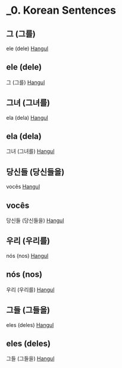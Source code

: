 # _0. Korean Sentences

## 그 (그를)
ele (dele)
[Hangul]()

## ele (dele)
그 (그를)
[Hangul]()

## 그녀 (그녀를)
ela (dela)
[Hangul]()

## ela (dela)
그녀 (그녀를)
[Hangul]()

## 당신들 (당신들을)
vocês
[Hangul]()

## vocês
당신들 (당신들을)
[Hangul]()

## 우리 (우리를)
nós (nos)
[Hangul]()

## nós (nos)
우리 (우리를)
[Hangul]()

## 그들 (그들을)
eles (deles)
[Hangul]()

## eles (deles)
그들 (그들을)
[Hangul]()

